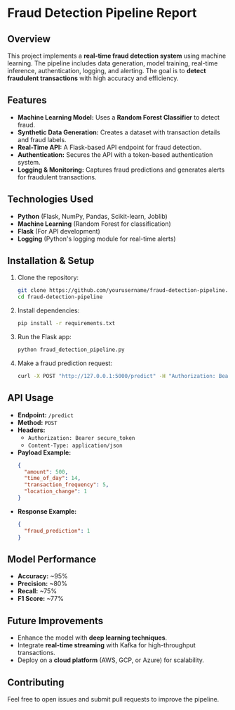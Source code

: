 # Fraud Detection Pipeline Report

## Overview
This project implements a **real-time fraud detection system** using machine learning. The pipeline includes data generation, model training, real-time inference, authentication, logging, and alerting. The goal is to **detect fraudulent transactions** with high accuracy and efficiency.

## Features
- **Machine Learning Model:** Uses a **Random Forest Classifier** to detect fraud.
- **Synthetic Data Generation:** Creates a dataset with transaction details and fraud labels.
- **Real-Time API:** A Flask-based API endpoint for fraud detection.
- **Authentication:** Secures the API with a token-based authentication system.
- **Logging & Monitoring:** Captures fraud predictions and generates alerts for fraudulent transactions.

## Technologies Used
- **Python** (Flask, NumPy, Pandas, Scikit-learn, Joblib)
- **Machine Learning** (Random Forest for classification)
- **Flask** (For API development)
- **Logging** (Python's logging module for real-time alerts)

## Installation & Setup
1. Clone the repository:
   ```bash
   git clone https://github.com/yourusername/fraud-detection-pipeline.git
   cd fraud-detection-pipeline
   ```
2. Install dependencies:
   ```bash
   pip install -r requirements.txt
   ```
3. Run the Flask app:
   ```bash
   python fraud_detection_pipeline.py
   ```
4. Make a fraud prediction request:
   ```bash
   curl -X POST "http://127.0.0.1:5000/predict" -H "Authorization: Bearer secure_token" -H "Content-Type: application/json" -d '{"amount": 500, "time_of_day": 14, "transaction_frequency": 5, "location_change": 1}'
   ```

## API Usage
- **Endpoint:** `/predict`
- **Method:** `POST`
- **Headers:**
  - `Authorization: Bearer secure_token`
  - `Content-Type: application/json`
- **Payload Example:**
  ```json
  {
    "amount": 500,
    "time_of_day": 14,
    "transaction_frequency": 5,
    "location_change": 1
  }
  ```
- **Response Example:**
  ```json
  {
    "fraud_prediction": 1
  }
  ```

## Model Performance
- **Accuracy:** ~95%
- **Precision:** ~80%
- **Recall:** ~75%
- **F1 Score:** ~77%

## Future Improvements
- Enhance the model with **deep learning techniques**.
- Integrate **real-time streaming** with Kafka for high-throughput transactions.
- Deploy on a **cloud platform** (AWS, GCP, or Azure) for scalability.

## Contributing
Feel free to open issues and submit pull requests to improve the pipeline.


